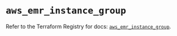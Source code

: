 # `aws_emr_instance_group`

Refer to the Terraform Registry for docs: [`aws_emr_instance_group`](https://registry.terraform.io/providers/hashicorp/aws/6.9.0/docs/resources/emr_instance_group).
